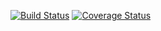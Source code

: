 [![Build Status](https://app.travis-ci.com/ze-nto/enquete-app.svg?branch=main)](https://app.travis-ci.com/ze-nto/enquete-app)
[![Coverage Status](https://coveralls.io/repos/github/ze-nto/enquete-app/badge.svg?branch=main)](https://coveralls.io/github/ze-nto/enquete-app?branch=main)